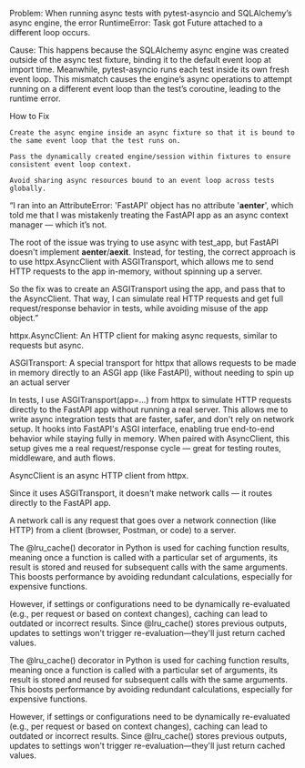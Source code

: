 Problem:
When running async tests with pytest-asyncio and SQLAlchemy’s async engine, the error
RuntimeError: Task got Future attached to a different loop occurs.

Cause:
This happens because the SQLAlchemy async engine was created outside of the async test fixture, binding it to the default event loop at import time. Meanwhile, pytest-asyncio runs each test inside its own fresh event loop. This mismatch causes the engine’s async operations to attempt running on a different event loop than the test’s coroutine, leading to the runtime error.

How to Fix

    Create the async engine inside an async fixture so that it is bound to the same event loop that the test runs on.

    Pass the dynamically created engine/session within fixtures to ensure consistent event loop context.

    Avoid sharing async resources bound to an event loop across tests globally.

  “I ran into an AttributeError: 'FastAPI' object has no attribute '__aenter__', which told me that I was mistakenly treating the FastAPI app as an async context manager — which it’s not.

  The root of the issue was trying to use async with test_app, but FastAPI doesn't implement __aenter__/__aexit__. Instead, for testing, the correct approach is to use httpx.AsyncClient with ASGITransport, which allows me to send HTTP requests to the app in-memory, without spinning up a server.

  So the fix was to create an ASGITransport using the app, and pass that to the AsyncClient. That way, I can simulate real HTTP requests and get full request/response behavior in tests, while avoiding misuse of the app object.”




httpx.AsyncClient: An HTTP client for making async requests, similar to requests but async.

ASGITransport: A special transport for httpx that allows requests to be made in memory directly to an ASGI app (like FastAPI), without needing to spin up an actual server

In tests, I use ASGITransport(app=...) from httpx to simulate HTTP requests directly to the FastAPI app without running a real server.
This allows me to write async integration tests that are faster, safer, and don't rely on network setup.
It hooks into FastAPI's ASGI interface, enabling true end-to-end behavior while staying fully in memory.
When paired with AsyncClient, this setup gives me a real request/response cycle — great for testing routes, middleware, and auth flows.

AsyncClient is an async HTTP client from httpx.

Since it uses ASGITransport, it doesn't make network calls — it routes directly to the FastAPI app.

A network call is any request that goes over a network connection (like HTTP) from a client (browser, Postman, or code) to a server.

The @lru_cache() decorator in Python is used for caching function results, meaning once a function is called with a particular set of arguments, its result is stored and reused for subsequent calls with the same arguments. This boosts performance by avoiding redundant calculations, especially for expensive functions.

However, if settings or configurations need to be dynamically re-evaluated (e.g., per request or based on context changes), caching can lead to outdated or incorrect results. Since @lru_cache() stores previous outputs, updates to settings won't trigger re-evaluation—they'll just return cached values.

The @lru_cache() decorator in Python is used for caching function results, meaning once a function is called with a particular set of arguments, its result is stored and reused for subsequent calls with the same arguments. This boosts performance by avoiding redundant calculations, especially for expensive functions.

However, if settings or configurations need to be dynamically re-evaluated (e.g., per request or based on context changes), caching can lead to outdated or incorrect results. Since @lru_cache() stores previous outputs, updates to settings won't trigger re-evaluation—they'll just return cached values.